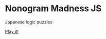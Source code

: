 Nonogram Madness JS
==========

Japanese logic puzzles

[Play it!](http://nonogram.ganbarugames.com/)
